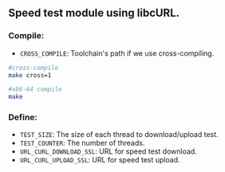 ## Speed test module using libcURL.

### Compile:

- `CROSS_COMPILE`: Toolchain's path if we use cross-compiling.

```bash
#cross-compile
make cross=1

#x86-64 compile
make
```

### Define:

- `TEST_SIZE`: The size of each thread to download/upload test.
- `TEST_COUNTER`: The number of threads.
- `URL_CURL_DOWNLOAD_SSL`: URL for speed test download.
- `URL_CURL_UPLOAD_SSL`: URL for speed test upload.
